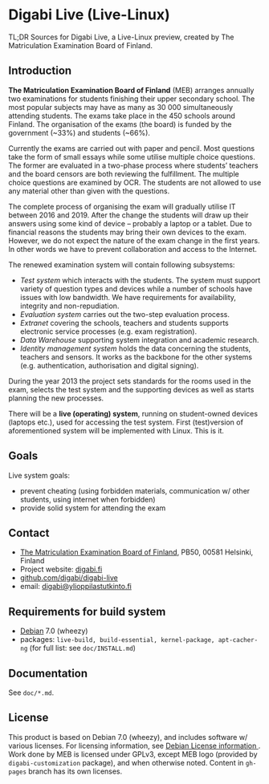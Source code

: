 Digabi Live (Live-Linux)
================================
TL;DR Sources for Digabi Live, a Live-Linux preview, created by The Matriculation Examination Board of Finland.


## Introduction
**The Matriculation Examination Board of Finland** (MEB) arranges annually two examinations for students finishing their upper secondary school. The most popular subjects may have as many as 30 000 simultaneously attending students. The exams take place in the 450 schools around Finland. The organisation of the exams (the board) is funded by the government (~33%) and students (~66%).

Currently the exams are carried out with paper and pencil. Most questions take the form of small essays while some utilise multiple choice questions. The former are evaluated in a two-phase process where students’ teachers and the board censors are both reviewing the fulfillment. The multiple choice questions are examined by OCR. The students are not allowed to use any material other than given with the questions.

The complete process of organising the exam will gradually utilise IT between 2016 and 2019. After the change the students will draw up their answers using some kind of device – probably a laptop or a tablet. Due to financial reasons the students may bring their own devices to the exam. However, we do not expect the nature of the exam change in the first years. In other words we have to prevent collaboration and access to the Internet.

 

The renewed examination system will contain following subsystems:

 * *Test system* which interacts with the students. The system must support variety of question types and devices while a number of schools have issues with low bandwidth. We have requirements for availability, integrity and non-repudiation.
 * *Evaluation system* carries out the two-step evaluation process.
 * *Extranet* covering the schools, teachers and students supports electronic service processes (e.g. exam registration).
 * *Data Warehouse* supporting system integration and academic research.
 * *Identity management system* holds the data concerning the students, teachers and sensors. It works as the backbone for the other systems (e.g. authentication, authorisation and digital signing).

During the year 2013 the project sets standards for the rooms used in the exam, selects the test system and the supporting devices as well as starts planning the new processes.

There will be a **live (operating) system**, running on student-owned devices (laptops etc.), used for accessing the test system. First (test)version of aforementioned system will be implemented with Linux. This is it.


## Goals
Live system goals:

 * prevent cheating (using forbidden materials, communication w/ other students, using internet when forbidden)
 * provide solid system for attending the exam


## Contact
 * [The Matriculation Examination Board of Finland](http://www.ylioppilastutkinto.fi/), PB50, 00581 Helsinki, Finland
 * Project website: [digabi.fi](http://digabi.fi/)
 * [github.com/digabi/digabi-live](https://github.com/digabi/digabi-live)
 * email: [digabi@ylioppilastutkinto.fi](mailto:digabi@ylioppilastutkinto.fi)


## Requirements for build system
 * [Debian](http://www.debian.org/) 7.0 (wheezy)
 * packages: `live-build, build-essential, kernel-package, apt-cacher-ng` (for full list: see `doc/INSTALL.md`)


## Documentation
See `doc/*.md`.


## License
This product is based on Debian 7.0 (wheezy), and includes software w/ various licenses. For licensing information, see [Debian License information ](http://www.debian.org/legal/licenses/). Work done by MEB is licensed under GPLv3, except MEB logo (provided by `digabi-customization` package), and when otherwise noted. Content in `gh-pages` branch has its own licenses.
